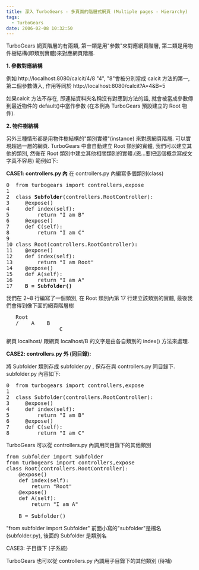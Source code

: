```yaml
---
title: 深入 TurboGears - 多頁面的階層式網頁 (Multiple pages - Hierarchy)
tags:
  - TurboGears
date: 2006-02-08 10:32:50
---
```


TurboGears 網頁階層的有兩類, 第一類是用"參數"來對應網頁階層, 第二類是用物件樹結構(即類別實體)來對應網頁階層. 

<span style="font-weight:bold;">1\. 參數對應結構
</span>

例如 http://localhost:8080/calcit/4/8
"4", "8"會被分別當成 calcit 方法的第一,第二個參數傳入, 作用等同於
http://localhost:8080/calcit?A=4&B=5

如果calcit 方法不存在, 即連結資料夾名稱沒有對應到方法的話, 就會被當成參數傳到最近物件的 default()中當作參數 (在本例為 TurboGears 預設建立的 Root 物件).

<span style="font-weight:bold;">2\. 物件樹結構</span>

另外三種情形都是用物件樹結構的"類別實體"(instance) 來對應網頁階層. 可以實現超過一層的網頁. TurboGears 中會自動建立 Root 類別的實體, 我們可以建立其他的類別, 然後在 Root 類別中建立其他相關類別的實體.(恩...要把這個概念寫成文字真不容易) 範例如下:

<span style="font-weight:bold;">CASE1: controllers.py 內</span>
在 controllers.py 內編寫多個類別(class)

<pre>
0  from turbogears import controllers,expose
1
2  class <span style="font-weight:bold;">Subfolder</span>(controllers.RootController):
3     @expose()
4     def index(self):
5         return "I am B"
6     @expose()
7     def C(self):
8         return "I am C"
9
10 class Root(controllers.RootController):
11    @expose()
12    def index(self):
13        return "I am Root"
14    @expose()
15    def A(self):
16        return "I am A"
17    <span style="font-weight:bold;">B = Subfolder()</span>
</pre>

我們在 2~8 行編寫了一個類別, 在 Root 類別內第 17 行建立該類別的實體, 最後我們會得到像下面的網頁階層樹
<pre>
   Root
   /    A    B
                 C
</pre>
網頁 localhost/ 跟網頁 localhost/B 的文字是由各自類別的 index() 方法來處理.

<span style="font-weight:bold;">CASE2: controllers.py 外 (同目錄):</span>

將 Subfolder 類別存成 subfolder.py , 保存在與 controllers.py 同目錄下. subfolder.py 內容如下:

<pre>
0  from turbogears import controllers,expose
1
2  class Subfolder(controllers.RootController):
3     @expose()
4     def index(self):
5         return "I am B"
6     @expose()
7     def C(self):
8         return "I am C"
</pre>

TurboGears 可以從 controllers.py 內調用同目錄下的其他類別

<pre>
from subfolder import Subfolder
from turbogears import controllers,expose
class Root(controllers.RootController):
    @expose()
    def index(self):
        return "Root"
    @expose()
    def A(self):
        return "I am A"

    B = Subfolder()
</pre>

"from subfolder import Subfolder" 前面小寫的"subfolder"是檔名 (subfolder.py), 後面的 Subfolder 是類別名

CASE3: 子目錄下 (子系統)

TurboGears 也可以從 controllers.py 內調用子目錄下的其他類別
(待補)